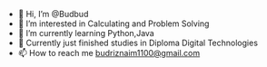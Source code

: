 - 👋 Hi, I’m @Budbud
- 👀 I’m interested in Calculating and Problem Solving
- 🌱 I’m currently learning Python,Java
- 💞️ Currently just finished studies in Diploma Digital Technologies
- 📫 How to reach me budriznaim1100@gmail.com

<!---
BudrizNaim/BudrizNaim is a ✨ special ✨ repository because its `README.md` (this file) appears on your GitHub profile.
You can click the Preview link to take a look at your changes.
--->
